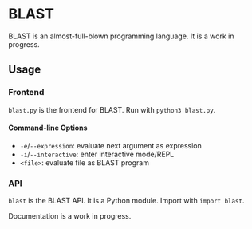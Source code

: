 # BLAST

BLAST is an almost-full-blown programming language. It is a work in progress.

## Usage

### Frontend

`blast.py` is the frontend for BLAST. Run with `python3 blast.py`.

#### Command-line Options

- `-e`/`--expression`: evaluate next argument as expression
- `-i`/`--interactive`: enter interactive mode/REPL
- `<file>`: evaluate file as BLAST program

### API

`blast` is the BLAST API. It is a Python module. Import with `import blast`.

Documentation is a work in progress.

